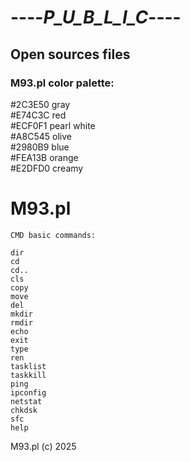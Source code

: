 # ----_P_U_B_L_I_C_----
 Open sources files
-----------------------------------------------

### M93.pl color palette:  
  
#2C3E50 gray  
#E74C3C red  
#ECF0F1 pearl white  
#A8C545 olive  
#2980B9 blue  
#FEA13B orange  
#E2DFD0 creamy  
      
M93.pl
=================================

~~~~~~~~~~~~~~~~~~
CMD basic commands:

dir
cd
cd..
cls
copy
move
del
mkdir
rmdir
echo
exit
type
ren
tasklist
taskkill
ping
ipconfig
netstat
chkdsk
sfc
help
~~~~~~~~~~~~~~~~~~

M93.pl (c) 2025